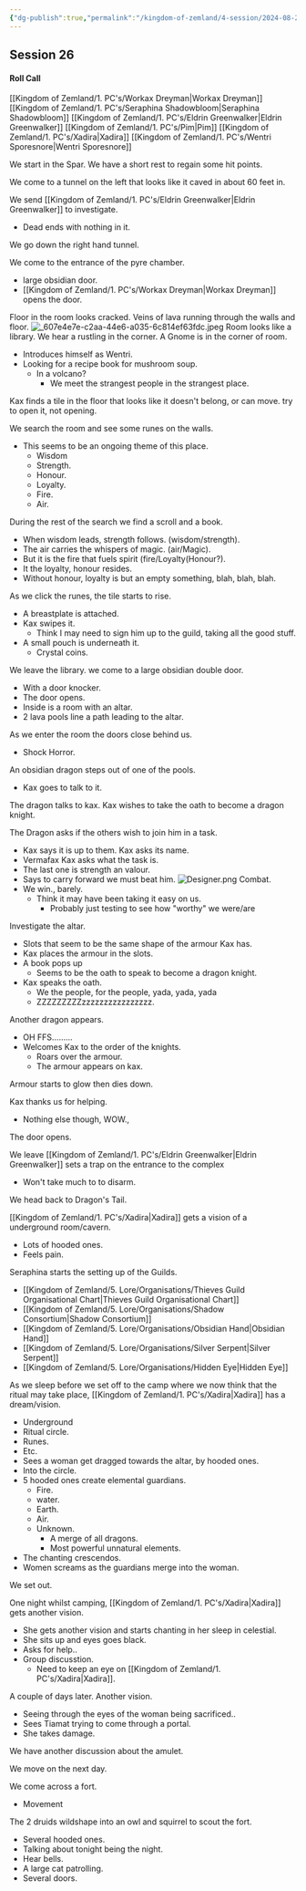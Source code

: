 ```yaml
---
{"dg-publish":true,"permalink":"/kingdom-of-zemland/4-session/2024-08-25/","tags":["Session_Note"]}
---
```




## Session 26

#### Roll Call

[[Kingdom of Zemland/1. PC's/Workax Dreyman\|Workax Dreyman]]
[[Kingdom of Zemland/1. PC's/Seraphina Shadowbloom\|Seraphina Shadowbloom]]
[[Kingdom of Zemland/1. PC's/Eldrin Greenwalker\|Eldrin Greenwalker]]
[[Kingdom of Zemland/1. PC's/Pim\|Pim]]
[[Kingdom of Zemland/1. PC's/Xadira\|Xadira]]
[[Kingdom of Zemland/1. PC's/Wentri Sporesnore\|Wentri Sporesnore]]

We start in the Spar.  We have a short rest to regain some hit points.

We come to a tunnel on the left that looks like it caved in about 60 feet in.

We send [[Kingdom of Zemland/1. PC's/Eldrin Greenwalker\|Eldrin Greenwalker]] to investigate.
- Dead ends with nothing in it.

We go down the right hand tunnel.

We come to the entrance of the pyre chamber.
- large obsidian door.
- [[Kingdom of Zemland/1. PC's/Workax Dreyman\|Workax Dreyman]] opens the door.

Floor in the room looks cracked.
Veins of lava running through the walls and floor.
![_607e4e7e-c2aa-44e6-a035-6c814ef63fdc.jpeg](/img/user/Kingdom%20of%20Zemland/_607e4e7e-c2aa-44e6-a035-6c814ef63fdc.jpeg)
Room looks like a library.
We hear a rustling in the corner.
A Gnome is in the corner of room.
- Introduces himself as Wentri.
- Looking for a recipe book for mushroom soup.
	- In a volcano?
		- We meet the strangest people in the strangest place.

Kax finds a tile in the floor that looks like it doesn't belong, or can move.
try to open it, not opening.

We search the room and see some runes on the walls.
- This seems to be an ongoing theme of this place.
	- Wisdom
	- Strength. 
	- Honour.
	- Loyalty. 
	- Fire. 
	- Air.

During the rest of the search  we find a scroll and a book.
- When wisdom leads, strength follows. (wisdom/strength). 
- The air carries the whispers of magic. (air/Magic).
- But it is the fire that fuels spirit (fire/Loyalty(Honour?).
- It the loyalty, honour resides.
- Without honour, loyalty is but an empty something, blah, blah, blah.

As we click the runes, the tile starts to rise.
- A breastplate is attached.
- Kax swipes it.
	- Think I may need to sign him up to the guild, taking all the good stuff.
- A small pouch is underneath it.
	- Crystal coins.

We leave the library.  we come to a large obsidian double door.
- With a door knocker.
- The door opens.
- Inside is a room with an altar.
- 2 lava pools line a path leading to the altar.
  
As we enter the room the doors close behind us.
- Shock Horror.

An obsidian dragon steps out of one of the pools.
- Kax goes to talk to it.

The dragon talks to kax.
Kax wishes to take the oath to become a dragon knight.

The Dragon asks if the others wish to join him in a task.
- Kax says it is up to them.
Kax asks its name.
- Vermafax
Kax asks what the task is.
- The last one is strength an valour.
- Says to carry forward we must beat him.
![Designer.png](/img/user/Kingdom%20of%20Zemland/Designer.png)
Combat.
- We win., barely.
	- Think it may have been taking it easy on us.
		- Probably just testing to see how "worthy" we were/are

Investigate the altar.
- Slots that seem to be the same shape of the armour Kax has.
- Kax places the armour in the slots.
- A book pops up
	- Seems to be the oath to speak to become a dragon knight.
- Kax speaks the oath.
	- We the people, for the people, yada, yada, yada
	- ZZZZZZZZZzzzzzzzzzzzzzzzz.

Another dragon appears.
- OH FFS.........
- Welcomes Kax to the order of the knights.
	- Roars over the armour.
	- The armour appears on kax.

Armour starts to glow then dies down.

Kax thanks us for helping.
- Nothing else though, WOW.,

The door opens.

We leave
[[Kingdom of Zemland/1. PC's/Eldrin Greenwalker\|Eldrin Greenwalker]] sets a trap on the entrance to the complex
- Won't take much to to disarm.

We head back to Dragon's Tail.

[[Kingdom of Zemland/1. PC's/Xadira\|Xadira]] gets a vision of a underground room/cavern.
- Lots of hooded ones.
- Feels pain.

Seraphina starts the setting up of the Guilds.
- [[Kingdom of Zemland/5. Lore/Organisations/Thieves Guild Organisational Chart\|Thieves Guild Organisational Chart]]
- [[Kingdom of Zemland/5. Lore/Organisations/Shadow Consortium\|Shadow Consortium]]
- [[Kingdom of Zemland/5. Lore/Organisations/Obsidian Hand\|Obsidian Hand]]
- [[Kingdom of Zemland/5. Lore/Organisations/Silver Serpent\|Silver Serpent]]
- [[Kingdom of Zemland/5. Lore/Organisations/Hidden Eye\|Hidden Eye]]

As we sleep before we set off to the camp where we now think that the ritual may take place, [[Kingdom of Zemland/1. PC's/Xadira\|Xadira]] has a dream/vision.
- Underground
- Ritual circle.
- Runes.
- Etc.
- Sees a woman get dragged towards the altar, by hooded ones.
- Into the circle.
- 5 hooded ones create elemental guardians.
	- Fire.
	- water.
	- Earth.
	- Air.
	- Unknown.
		- A merge of all dragons.
		- Most powerful unnatural elements.
- The chanting crescendos.
- Women screams as the guardians merge into the woman.

We set out.

One night whilst camping, [[Kingdom of Zemland/1. PC's/Xadira\|Xadira]] gets another vision.
- She gets another vision and starts chanting in her sleep in celestial.
- She sits up and eyes goes black.
- Asks for help..
- Group discusstion.
	- Need to keep an eye on [[Kingdom of Zemland/1. PC's/Xadira\|Xadira]].

A couple of days later.  Another vision.
- Seeing through the eyes of the woman being sacrificed..
- Sees Tiamat trying to come through a portal.
- She takes damage.

We have another discussion about the amulet.

We move on the next day.

We come across a fort.
- Movement

The 2 druids wildshape into an owl and squirrel to scout the fort.
- Several hooded ones.
- Talking about tonight being the night.
- Hear bells.
- A large cat patrolling.
- Several doors.



